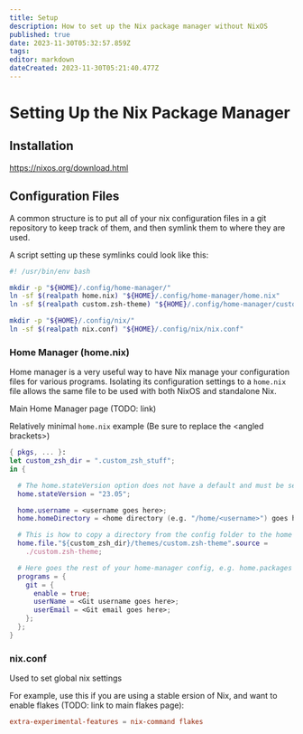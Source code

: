 ```yaml
---
title: Setup
description: How to set up the Nix package manager without NixOS
published: true
date: 2023-11-30T05:32:57.859Z
tags: 
editor: markdown
dateCreated: 2023-11-30T05:21:40.477Z
---
```


# Setting Up the Nix Package Manager

## Installation
https://nixos.org/download.html

## Configuration Files

A common structure is to put all of your nix configuration files in a git repository to keep track of them, and then symlink them to where they are used.

A script setting up these symlinks could look like this:
``` bash
#! /usr/bin/env bash

mkdir -p "${HOME}/.config/home-manager/"
ln -sf $(realpath home.nix) "${HOME}/.config/home-manager/home.nix"
ln -sf $(realpath custom.zsh-theme) "${HOME}/.config/home-manager/custom.zsh-theme"

mkdir -p "${HOME}/.config/nix/"
ln -sf $(realpath nix.conf) "${HOME}/.config/nix/nix.conf"


```

### Home Manager (home.nix)

Home manager is a very useful way to have Nix manage your configuration files for various programs.  Isolating its configuration settings to a `home.nix` file allows the same file to be used with both NixOS and standalone Nix.

Main Home Manager page (TODO: link)

Relatively minimal `home.nix` example (Be sure to replace the \<angled brackets\>)
``` nix
{ pkgs, ... }:
let custom_zsh_dir = ".custom_zsh_stuff";
in {

  # The home.stateVersion option does not have a default and must be set
  home.stateVersion = "23.05";

  home.username = <username goes here>;
  home.homeDirectory = <home directory (e.g. "/home/<username>") goes here>;

  # This is how to copy a directory from the config folder to the home folder
  home.file."${custom_zsh_dir}/themes/custom.zsh-theme".source =
    ./custom.zsh-theme;

  # Here goes the rest of your home-manager config, e.g. home.packages = [ pkgs.foo ];
  programs = {
    git = {
      enable = true;
      userName = <Git username goes here>;
      userEmail = <Git email goes here>;
    };
  };
}

```

### nix.conf

Used to set global nix settings

For example, use this if you are using a stable ersion of Nix, and want to enable flakes (TODO: link to main flakes page):

``` conf
extra-experimental-features = nix-command flakes
```

